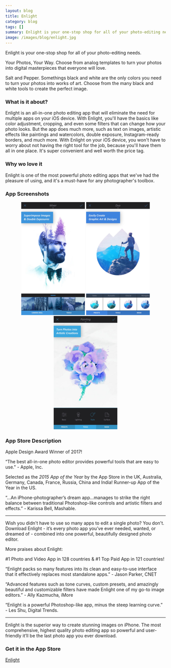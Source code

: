 ```yaml
---
layout: blog
title: Enlight
category: blog
tags: []  
summary: Enlight is your one-stop shop for all of your photo-editing needs.
image: /images/blog/enlight.jpg
---
```


Enlight is your one-stop shop for all of your photo-editing needs.

Your Photos, Your Way. Choose from analog templates to turn your photos into digital masterpieces that everyone will love.​

Salt and Pepper. Somethings black and white are the only colors you need to turn your photos into works of art. Choose from the many black and white tools to create the perfect image.​

### What is it about?

Enlight is an all-in-one photo editing app that will eliminate the need for multiple apps on your iOS device. With Enlight, you'll have the basics like color adjustment, cropping, and even some filters that can change how your photo looks. But the app does much more, such as text on images, artistic effects like paintings and watercolors, double exposure, Instagram-ready borders, and much more. With Enlight on your iOS device, you won't have to worry about not having the right tool for the job, because you'll have them all in one place. It's super convenient and well worth the price tag.

### Why wo love it

Enlight is one of the most powerful photo editing apps that we've had the pleasure of using, and it's a must-have for any photographer's toolbox.

### App Screenshots

<div  align="center">    
<img src="/images/blog/enlight1.jpeg" width="200"  alt="">
<img src="/images/blog/enlight2.jpeg" width="200"  alt="">
<img src="/images/blog/enlight3.jpeg" width="200"  alt="">
</div>


### App Store Description

Apple Design Award Winner of 2017!

“The best all-in-one photo editor provides powerful tools that are easy to use." - Apple, Inc.

Selected as the *2015 App of the Year* by the App Store in the UK, Australia, Germany, Canada, France, Russia, China and India! Runner-up App of the Year in the US.

“...An iPhone-photographer’s dream app...manages to strike the right balance between traditional Photoshop-like controls and artistic filters and effects.” - Karissa Bell, Mashable.

_______________________________________________

Wish you didn't have to use so many apps to edit a single photo? You don't. 
Download Enlight - it’s every photo app you’ve ever needed, wanted, or dreamed of - combined into one powerful, beautifully designed photo editor. 

More praises about Enlight:

#1 Photo and Video App in 128 countries & #1 Top Paid App in 121 countries!

“Enlight packs so many features into its clean and easy-to-use interface that it effectively replaces most standalone apps.” - Jason Parker, CNET

“Advanced features such as tone curves, custom presets, and amazingly beautiful and customizable filters have made Enlight one of my go-to image editors.” - Ally Kazmucha, iMore

“Enlight is a powerful Photoshop-like app, minus the steep learning curve.” - Les Shu, Digital Trends.
_______________________________________________

Enlight is the superior way to create stunning images on iPhone. The most comprehensive, highest quality photo editing app so powerful and user-friendly it’ll be the last photo app you ever download. 

### Get it in the App Store 
[Enlight](https://itunes.apple.com/US/app/id930026670?mt=8&at=1010lGvV&ct=IS_E6)